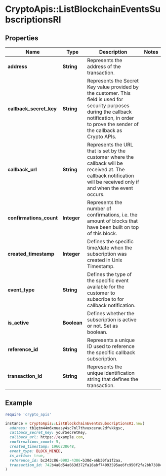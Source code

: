 # CryptoApis::ListBlockchainEventsSubscriptionsRI

## Properties

| Name | Type | Description | Notes |
| ---- | ---- | ----------- | ----- |
| **address** | **String** | Represents the address of the transaction. |  |
| **callback_secret_key** | **String** | Represents the Secret Key value provided by the customer. This field is used for security purposes during the callback notification, in order to prove the sender of the callback as Crypto APIs. |  |
| **callback_url** | **String** | Represents the URL that is set by the customer where the callback will be received at. The callback notification will be received only if and when the event occurs. |  |
| **confirmations_count** | **Integer** | Represents the number of confirmations, i.e. the amount of blocks that have been built on top of this block. |  |
| **created_timestamp** | **Integer** | Defines the specific time/date when the subscription was created in Unix Timestamp. |  |
| **event_type** | **String** | Defines the type of the specific event available for the customer to subscribe to for callback notification. |  |
| **is_active** | **Boolean** | Defines whether the subscription is active or not. Set as boolean. |  |
| **reference_id** | **String** | Represents a unique ID used to reference the specific callback subscription. |  |
| **transaction_id** | **String** | Represents the unique identification string that defines the transaction. |  |

## Example

```ruby
require 'crypto_apis'

instance = CryptoApis::ListBlockchainEventsSubscriptionsRI.new(
  address: tb1qtm44m6xmuasy4sc7nl7thvuxcerau2dfvkkgsc,
  callback_secret_key: yourSecretKey,
  callback_url: https://example.com,
  confirmations_count: 5,
  created_timestamp: 1966238648,
  event_type: BLOCK_MINED,
  is_active: true,
  reference_id: bc243c86-0902-4386-b30d-e6b30fa1f2aa,
  transaction_id: 742b4a8d54a663d372fa16abf74093595ae6fc950f2fa2bb7388c7f4d061d7b8
)
```

